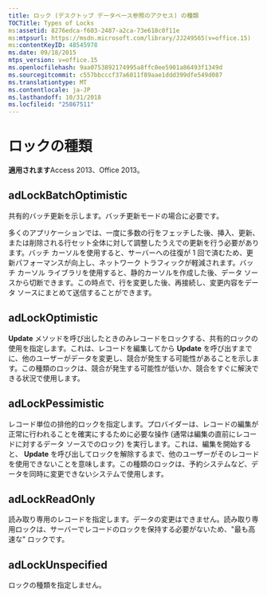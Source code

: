 ```yaml
---
title: ロック (デスクトップ データベース参照のアクセス) の種類
TOCTitle: Types of Locks
ms:assetid: 8276edca-f603-2487-a2ca-73e618c0f11e
ms:mtpsurl: https://msdn.microsoft.com/library/JJ249565(v=office.15)
ms:contentKeyID: 48545978
ms.date: 09/18/2015
mtps_version: v=office.15
ms.openlocfilehash: 9aa0753892174995a8ffc0ee5901a86493f1349d
ms.sourcegitcommit: c557bbcccf37a6011f89aae1ddd399dfe549d087
ms.translationtype: MT
ms.contentlocale: ja-JP
ms.lasthandoff: 10/31/2018
ms.locfileid: "25867511"
---
```

# <a name="types-of-locks"></a>ロックの種類


**適用されます**Access 2013、Office 2013。



## <a name="adlockbatchoptimistic"></a>adLockBatchOptimistic

共有的バッチ更新を示します。バッチ更新モードの場合に必要です。

多くのアプリケーションでは、一度に多数の行をフェッチした後、挿入、更新、または削除される行セット全体に対して調整したうえでの更新を行う必要があります。バッチ カーソルを使用すると、サーバーへの往復が 1 回で済むため、更新パフォーマンスが向上し、ネットワーク トラフィックが軽減されます。バッチ カーソル ライブラリを使用すると、静的カーソルを作成した後、データ ソースから切断できます。この時点で、行を変更した後、再接続し、変更内容をデータ ソースにまとめて送信することができます。

## <a name="adlockoptimistic"></a>adLockOptimistic

**Update** メソッドを呼び出したときのみレコードをロックする、共有的ロックの使用を指定します。これは、レコードを編集してから **Update** を呼び出すまでに、他のユーザーがデータを変更し、競合が発生する可能性があることを示します。この種類のロックは、競合が発生する可能性が低いか、競合をすぐに解決できる状況で使用します。

## <a name="adlockpessimistic"></a>adLockPessimistic

レコード単位の排他的ロックを指定します。プロバイダーは、レコードの編集が正常に行われることを確実にするために必要な操作 (通常は編集の直前にレコードに対するデータ ソースでのロック) を実行します。これは、編集を開始すると、 **Update** を呼び出してロックを解除するまで、他のユーザーがそのレコードを使用できないことを意味します。この種類のロックは、予約システムなど、データを同時に変更できないシステムで使用します。

## <a name="adlockreadonly"></a>adLockReadOnly

読み取り専用のレコードを指定します。データの変更はできません。読み取り専用ロックは、サーバーでレコードのロックを保持する必要がないため、"最も高速な" ロックです。

## <a name="adlockunspecified"></a>adLockUnspecified

ロックの種類を指定しません。

